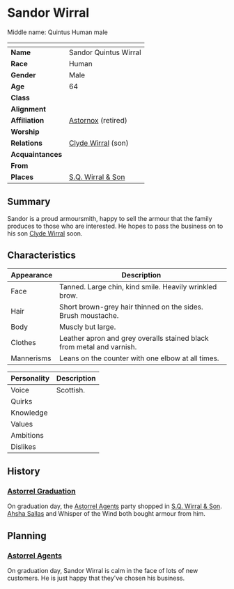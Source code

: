 # Sandor Wirral

Middle name: Quintus
Human male

| []() | |
| --- | --- |
| **Name** | Sandor Quintus Wirral |
| **Race** | Human |
| **Gender** | Male |
| **Age** | 64 |
| **Class** | |
| **Alignment** | |
| **Affiliation** | [Astornox](../civilisations/kingdom-of-astor/organisations/astornox/astornox.md) (retired) |
| **Worship** | |
| **Relations** | [Clyde Wirral](clyde-wirral.md) (son) |
| **Acquaintances** | |
| **From** | |
| **Places** | [S.Q. Wirral & Son](../places/buildings/shops/sq-wirral-and-son.md) |

## Summary

Sandor is a proud armoursmith, happy to sell the armour that the family produces to those who are interested. He hopes to pass the business on to his son [Clyde Wirral](clyde-wirral.md) soon.

## Characteristics

| Appearance | Description |
| --- | --- |
| Face | Tanned. Large chin, kind smile. Heavily wrinkled brow. |
| Hair | Short brown-grey hair thinned on the sides. Brush moustache. |
| Body | Muscly but large. |
| Clothes | Leather apron and grey overalls stained black from metal and varnish. |
| Mannerisms | Leans on the counter with one elbow at all times. |

| Personality | Description |
| --- | --- |
| Voice | Scottish. |
| Quirks | |
| Knowledge | |
| Values | |
| Ambitions | |
| Dislikes | |

## History

### [Astorrel Graduation](../../campaigns/astorrel-agents/storylines/astorrel-graduation.md)

On graduation day, the [Astorrel Agents](../../campaigns/astorrel-agents/astorrel-agents.md) party shopped in [S.Q. Wirral & Son](../places/buildings/shops/sq-wirral-and-son.md). [Ahsha Sallas](ahsha-sallas.md) and Whisper of the Wind both bought armour from him.

## Planning

### [Astorrel Agents](../../campaigns/astorrel-agents/astorrel-agents.md)

On graduation day, Sandor Wirral is calm in the face of lots of new customers. He is just happy that they've chosen his business.

